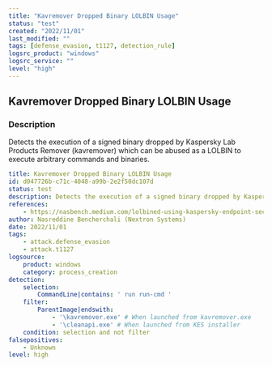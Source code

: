 ```yaml
---
title: "Kavremover Dropped Binary LOLBIN Usage"
status: "test"
created: "2022/11/01"
last_modified: ""
tags: [defense_evasion, t1127, detection_rule]
logsrc_product: "windows"
logsrc_service: ""
level: "high"
---
```


## Kavremover Dropped Binary LOLBIN Usage

### Description

Detects the execution of a signed binary dropped by Kaspersky Lab Products Remover (kavremover) which can be abused as a LOLBIN to execute arbitrary commands and binaries.

```yml
title: Kavremover Dropped Binary LOLBIN Usage
id: d047726b-c71c-4048-a99b-2e2f50dc107d
status: test
description: Detects the execution of a signed binary dropped by Kaspersky Lab Products Remover (kavremover) which can be abused as a LOLBIN to execute arbitrary commands and binaries.
references:
    - https://nasbench.medium.com/lolbined-using-kaspersky-endpoint-security-kes-installer-to-execute-arbitrary-commands-1c999f1b7fea
author: Nasreddine Bencherchali (Nextron Systems)
date: 2022/11/01
tags:
    - attack.defense_evasion
    - attack.t1127
logsource:
    product: windows
    category: process_creation
detection:
    selection:
        CommandLine|contains: ' run run-cmd '
    filter:
        ParentImage|endswith:
            - '\kavremover.exe' # When launched from kavremover.exe
            - '\cleanapi.exe' # When launched from KES installer
    condition: selection and not filter
falsepositives:
    - Unknown
level: high

```
